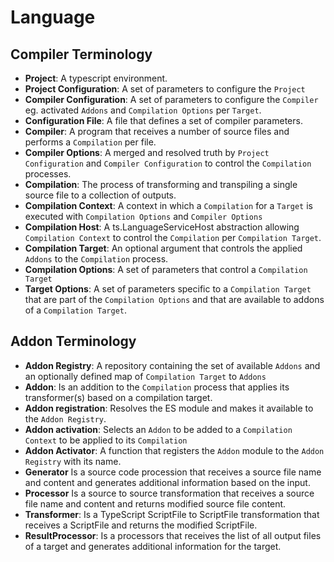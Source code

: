 
# Language

## Compiler Terminology

* **Project**: A typescript environment.
* **Project Configuration**: A set of parameters to configure the `Project`
* **Compiler Configuration**: A set of parameters to configure the `Compiler` eg. activated `Addons` and `Compilation Options` per `Target`.
* **Configuration File**: A file that defines a set of compiler parameters.
* **Compiler**: A program that receives a number of source files and performs a `Compilation` per file.
* **Compiler Options**: A merged and resolved truth by `Project Configuration` and `Compiler Configuration` to control the `Compilation` processes.
* **Compilation**: The process of transforming and transpiling a single source file to a collection of outputs.
* **Compilation Context**: A context in which a `Compilation` for a `Target` is executed with `Compilation Options` and `Compiler Options`
* **Compilation Host**: A ts.LanguageServiceHost abstraction allowing `Compilation Context` to control the `Compilation` per `Compilation Target`.
* **Compilation Target**: An optional argument that controls the applied `Addons` to the `Compilation` process.
* **Compilation Options**: A set of parameters that control a `Compilation Target`
* **Target Options**: A set of parameters specific to a `Compilation Target` that are part of the `Compilation Options` and that are available to addons of a `Compilation Target`.

## Addon Terminology

* **Addon Registry**: A repository containing the set of available `Addons` and an optionally defined map of `Compilation Target` to `Addons`
* **Addon**: Is an addition to the `Compilation` process that applies its transformer(s) based on a compilation target.
* **Addon registration**: Resolves the ES module and makes it available to the `Addon Registry`.
* **Addon activation**: Selects an `Addon` to be added to a `Compilation Context` to be applied to its `Compilation`
* **Addon Activator**: A function that registers the `Addon` module to the `Addon Registry` with its name.
* **Generator** Is a source code procession that receives a source file name and content and generates additional information based on the input.
* **Processor** Is a source to source transformation that receives a source file name and content and returns modified source file content.
* **Transformer**: Is a TypeScript ScriptFile to ScriptFile transformation that receives a ScriptFile and returns the modified ScriptFile.
* **ResultProcessor**: Is a processors that receives the list of all output files of a target and generates additional information for the target.
